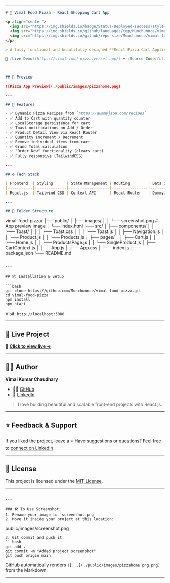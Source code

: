 

---

```md
# 🍕 Vimal Food Pizza - React Shopping Cart App

<p align="center">
  <img src="https://img.shields.io/badge/Status-Deployed-success?style=flat-square" />
  <img src="https://img.shields.io/github/languages/top/Munchunnce/vimal-food-pizza?style=flat-square" />
  <img src="https://img.shields.io/github/repo-size/Munchunnce/vimal-food-pizza?style=flat-square" />
</p>

> A fully functional and beautifully designed **React Pizza Cart Application** built with Context API, Tailwind CSS, and live toast notifications. Includes cart persistence via localStorage and dynamic product fetching from API.

🔗 [Live Demo](https://vimal-food-pizza.vercel.app/) • [Source Code](https://github.com/Munchunnce/vimal-food-pizza)

---

## 📸 Preview

![Pizza App Preview](./public/images/pizzahome.png)

---

## 🚀 Features

- ✅ Dynamic Pizza Recipes from `https://dummyjson.com/recipes`
- ✅ Add to Cart with quantity counter
- ✅ LocalStorage persistence for cart
- ✅ Toast notifications on Add / Order
- ✅ Product Detail View via React Router
- ✅ Quantity Increment / Decrement
- ✅ Remove individual items from cart
- ✅ Grand Total calculation
- ✅ "Order Now" functionality (clears cart)
- ✅ Fully responsive (TailwindCSS)

---

## ⚙️ Tech Stack

| Frontend  | Styling      | State Management | Routing        | Data Source     |
|-----------|--------------|------------------|----------------|-----------------|
| React.js  | Tailwind CSS | Context API      | React Router   | DummyJSON API   |

---

## 🧱 Folder Structure

```

vimal-food-pizza/
├── public/
│   ├── images/
│   │   └── screenshot.png      # App preview image
│   └── index.html
├── src/
│   ├── components/
│   │   ├── Toast/
│   │   │   ├── Toast.css
│   │   │   └── Toast.js
│   │   ├── Navigation.js
│   │   ├── Product.js
│   │   └── Products.js
│   ├── pages/
│   │   ├── Cart.js
│   │   ├── Home.js
│   │   ├── ProductsPage.js
│   │   └── SingleProduct.js
│   ├── CartContext.js
│   ├── App.js
│   ├── App.css
│   └── index.js
├── package.json
└── README.md

````

---

## 📦 Installation & Setup

```bash
git clone https://github.com/Munchunnce/vimal-food-pizza.git
cd vimal-food-pizza
npm install
npm start
````

Visit: `http://localhost:3000`

---

## 📍 Live Project

🔗 **[Click to view live →](https://vimal-food-pizza.vercel.app/)**

---

## 🙋‍♂️ Author

**Vimal Kumar Chaudhary**

* 🧑‍💻 [GitHub](https://github.com/Munchunnce)
* 💼 [LinkedIn](https://www.linkedin.com/in/vimal-kumar-chaudhary-7890961a6/)

> I love building beautiful and scalable front-end projects with React.js.

---

## ⭐ Feedback & Support

If you liked the project, leave a ⭐
Have suggestions or questions? Feel free to [connect on LinkedIn](https://www.linkedin.com/in/vimal-kumar-chaudhary-7890961a6/)

---

## 📄 License

This project is licensed under the [MIT License](LICENSE).

---

```

---

### 🛠 To Use Screenshot:
1. Rename your image to `screenshot.png`
2. Move it inside your project at this location:
```

public/images/screenshot.png

````
3. Git commit and push it:
```bash
git add .
git commit -m "Added project screenshot"
git push origin main
````

GitHub automatically renders `![...](./public/images/pizzahome.png.png)` from the Markdown.

---
